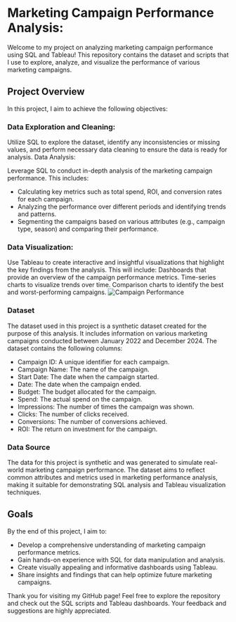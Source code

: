 # Marketing Campaign Performance Analysis:

Welcome to my project on analyzing marketing campaign performance using SQL and Tableau! This repository contains the dataset and scripts that I use to explore, analyze, and visualize the performance of various marketing campaigns.

## Project Overview
In this project, I aim to achieve the following objectives:

### Data Exploration and Cleaning:

Utilize SQL to explore the dataset, identify any inconsistencies or missing values, and perform necessary data cleaning to ensure the data is ready for analysis.
Data Analysis:

Leverage SQL to conduct in-depth analysis of the marketing campaign performance. This includes:
  * Calculating key metrics such as total spend, ROI, and conversion rates for each campaign.
  * Analyzing the performance over different periods and identifying trends and patterns.
  * Segmenting the campaigns based on various attributes (e.g., campaign type, season) and comparing their performance.

### Data Visualization:

Use Tableau to create interactive and insightful visualizations that highlight the key findings from the analysis. This will include:
Dashboards that provide an overview of the campaign performance metrics.
Time-series charts to visualize trends over time.
Comparison charts to identify the best and worst-performing campaigns.
![Campaign Performance](https://github.com/user-attachments/assets/e42cff7e-e621-43dc-8ba3-a788af5a6d00)

### Dataset
The dataset used in this project is a synthetic dataset created for the purpose of this analysis. It includes information on various marketing campaigns conducted between January 2022 and December 2024. The dataset contains the following columns:

* Campaign ID: A unique identifier for each campaign.
* Campaign Name: The name of the campaign.
* Start Date: The date when the campaign started.
* Date: The date when the campaign ended.
* Budget: The budget allocated for the campaign.
* Spend: The actual spend on the campaign.
* Impressions: The number of times the campaign was shown.
* Clicks: The number of clicks received.
* Conversions: The number of conversions achieved.
* ROI: The return on investment for the campaign.

### Data Source
The data for this project is synthetic and was generated to simulate real-world marketing campaign performance. The dataset aims to reflect common attributes and metrics used in marketing performance analysis, making it suitable for demonstrating SQL analysis and Tableau visualization techniques.

## Goals
By the end of this project, I aim to:

* Develop a comprehensive understanding of marketing campaign performance metrics.
* Gain hands-on experience with SQL for data manipulation and analysis.
* Create visually appealing and informative dashboards using Tableau.
* Share insights and findings that can help optimize future marketing campaigns.

Thank you for visiting my GitHub page! Feel free to explore the repository and check out the SQL scripts and Tableau dashboards. Your feedback and suggestions are highly appreciated.
